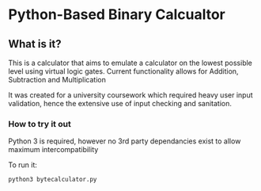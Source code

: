 # Python-Based Binary Calcualtor

## What is it?
This is a calculator that aims to emulate a calculator on the lowest possible level using virtual logic gates.
Current functionality allows for Addition, Subtraction and Multiplication

It was created for a university coursework which required heavy user input validation, hence the extensive use of input 
checking and sanitation. 

### How to try it out 
Python 3 is required, however no 3rd party dependancies exist to allow maximum intercompatibility

To run it:
```
python3 bytecalculator.py
```

